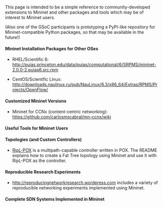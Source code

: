 This page is intended to be a simple reference to community-developed extensions to Mininet and other packages and tools which may be of interest to Mininet users.

(Also one of the GSoC participants is prototyping a PyPI-like repository for Mininet-compatible Python packages, so that may be available in the future!)

#### Mininet Installation Packages for Other OSes

* RHEL/Scientific 6: http://puias.princeton.edu/data/puias/computational/6/SRPMS/mininet-2.0.0-2.puias6.src.rpm

* CentOS/Scientific Linux: http://downloads.naulinux.ru/pub/NauLinux/6.3/x86_64/Extras/RPMS/Projects/OpenFlow/

#### Customized Mininet Versions

* Mininet for CCNx (content-centric networking): https://github.com/carlosmscabral/mn-ccnx/wiki

#### Useful Tools for Mininet Users

#### Topologies (and Custom Controllers)

* [RipL-POX](https://github.com/brandonheller/riplpox) is a multipath-capable controller written in POX. The README explains how to create a Fat Tree topology using Mininet and use it with RipL-POX as the controller.

#### Reproducible Research Experiments

* http://reproducingnetworkresearch.wordpress.com includes a variety of reproducible networking experiments implemented using Mininet.

#### Complete SDN Systems Implemented in Mininet
